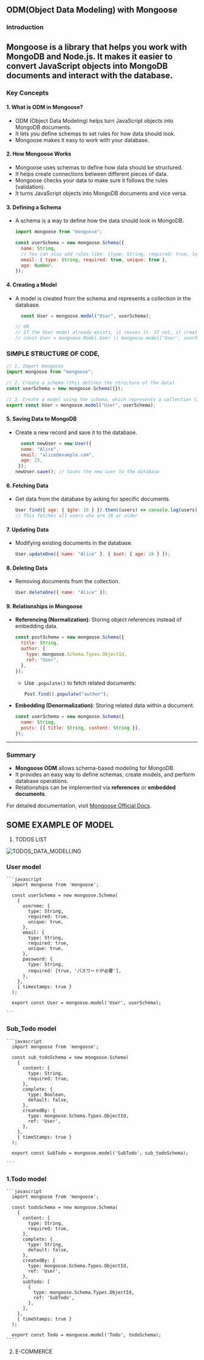 ## ODM(Object Data Modeling) with Mongoose

### Introduction
Mongoose is a library that helps you work with MongoDB and Node.js. It makes it easier to convert JavaScript objects into MongoDB documents and interact with the database.
---

### Key Concepts

#### 1. What is ODM in Mongoose?

- ODM (Object Data Modeling) helps turn JavaScript objects into MongoDB documents.
- It lets you define schemas to set rules for how data should look.
- Mongoose makes it easy to work with your database.

#### 2. How Mongoose Works

- Mongoose uses schemas to define how data should be structured.
- It helps create connections between different pieces of data.
- Mongoose checks your data to make sure it follows the rules (validation).
- It turns JavaScript objects into MongoDB documents and vice versa.

#### 3. Defining a Schema

- A schema is a way to define how the data should look in MongoDB.

  ```javascript
  import mongoose from "mongoose";

  const userSchema = new mongoose.Schema({
    name: String,
    // You can also add rules like: {type: String, required: true, lowercase: true}
    email: { type: String, required: true, unique: true },
    age: Number,
  });
  ```

#### 4. Creating a Model

- A model is created from the schema and represents a collection in the database.

  ```javascript
    const User = mongoose.model("User", userSchema);

  // OR
  // If the User model already exists, it reuses it. If not, it creates a new one using the userSchema.
  // const User = mongoose.Model.User || mongoose.model('User', userSchema);
  ```

### SIMPLE STRUCTURE OF CODE,

  ```javascript
  // 1. Import mongoose
  import mongoose from "mongoose";

  // 2. Create a schema (this defines the structure of the data)
  const userSchema = new mongoose.Schema({});

  // 3. Create a model using the schema, which represents a collection (in this case, "User")
  export const User = mongoose.model("User", userSchema);

  ```

#### 5. Saving Data to MongoDB

- Create a new record and save it to the database.
  ```javascript
    const newUser = new User({
    name: "Alice",
    email: "alice@example.com",
    age: 25,
   });
  newUser.save(); // Saves the new user to the database
  ```

#### 6. Fetching Data

- Get data from the database by asking for specific documents.
  ```javascript
  User.find({ age: { $gte: 18 } }).then((users) => console.log(users));
  // This fetches all users who are 18 or older
  ```

#### 7. Updating Data

- Modifying existing documents in the database.
  ```javascript
  User.updateOne({ name: "Alice" }, { $set: { age: 26 } });
  ```

#### 8. Deleting Data

- Removing documents from the collection.
  ```javascript
  User.deleteOne({ name: "Alice" });
  ```

#### 9. Relationships in Mongoose

- **Referencing (Normalization)**: Storing object references instead of embedding data.
  ```javascript
  const postSchema = new mongoose.Schema({
    title: String,
    author: {
      type: mongoose.Schema.Types.ObjectId,
      ref: "User",
    },
  });
  ```
  - Use `.populate()` to fetch related documents:
    ```javascript
    Post.find().populate("author");
    ```
- **Embedding (Denormalization)**: Storing related data within a document.
  ```javascript
  const userSchema = new mongoose.Schema({
    name: String,
    posts: [{ title: String, content: String }],
  });
  ```

---

### Summary

- **Mongoose ODM** allows schema-based modeling for MongoDB.
- It provides an easy way to define schemas, create models, and perform database operations.
- Relationships can be implemented via **references** or **embedded documents**.

For detailed documentation, visit [Mongoose Official Docs](https://mongoosejs.com/).

## SOME EXAMPLE OF MODEL
1. TODOS LIST

![TODOS_DATA_MODELLING](https://github.com/user-attachments/assets/58e77e8d-b4da-46f2-a69b-eb1e5e37fc24)


  ### User model

    ```javascript
      import mongoose from 'mongoose';

      const userSchema = new mongoose.Schema(
        {
          usernme: {
            type: String,
            required: true,
            unique: true,
          },
          email: {
            type: String,
            required: true,
            unique: true,
          },
          password: {
            type: String,
            required: [true, 'パスワードが必要'],
          },
        },
        { timestamps: true }
      );

      export const User = mongoose.model('User', userSchema);

    ```

  ### Sub_Todo model  

    ```javascript
      import mongoose from 'mongoose';

      const sub_todoSchema = new mongoose.Schema(
        {
          content: {
            type: String,
            required: true,
          },
          complete: {
            type: Boolean,
            default: false,
          },
          createdBy: {
            type: mongoose.Schema.Types.ObjectId,
            ref: 'User',
          },
        },
        { timeStamps: true }
      );

      export const SubTodo = mongoose.model('SubTodo', sub_todoSchema);

    ```

  ### 1.Todo model

    ```javascript
      import mongoose from 'mongoose';

      const todoSchema = new mongoose.Schema(
        {
          content: {
            type: String,
            required: true,
          },
          complete: {
            type: String,
            default: false,
          },
          createdBy: {
            type: mongoose.Schema.Types.ObjectId,
            ref: 'User',
          },
          subTodo: [
            {
              type: mongoose.Schema.Types.ObjectId,
              ref: 'SubTodo',
            },
          ],
        },
        { timeStamps: true }
      );

      export const Todo = mongoose.model('Todo', todoSchema);
    ````
    
2. E-COMMERCE


